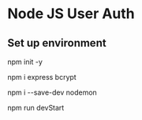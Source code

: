 # Node JS User Auth

## Set up environment

npm init -y

npm i express bcrypt

npm i --save-dev nodemon

npm run devStart